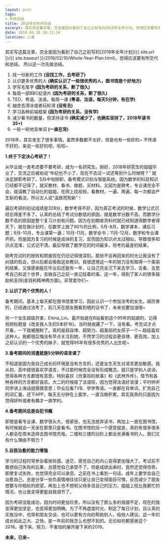 ```yaml
---
layout: post
tags: 
- 年终总结
title: 2018年的年终总结
excerpt: 其实写这篇文章，完全是因为看到了自己之前写的2018年全年计划。觉得应该要有所交代和总结。
date: 2019.04.18 20:13:24
location: 上海
---
```


其实写这篇文章，完全是因为看到了自己之前写的[2018年全年计划]({{ site.url }}/{{ site.baseurl }}/2018/02/10/Whole-Year-Plan.html)。觉得应该要有所交代和总结。
所以这一次先做总结。

1. 找一份新的工作		<b>(没找工作，去考研了) </b>
2. 认识更多优秀的人		<b>(确实认识了一些很优秀的人，图书馆是个好地方)</b>
3. 学写毛笔字		<b>(因为考研的关系，断了很久)</b>
4. 每周一部BBC纪录片		<b>(因为考研的关系，断了很久)</b>
5. TED、粤语、法语，每周一课		<b>(粤语、法语，每天5分钟，有在学)</b>
6. 抽空去滑冰或者玩轮滑		<b>(没有去)</b>
7. 学习各种前端框架		<b>(因为考研的关系，没有学)</b>
8. 减少看书的数量，但坚持读书		<b>(确实减少了，也确实坚持了，2018年读书35+)</b>
9. 一轮一轮地背单词		<b>(一直在背)</b>


2018年，其实发生了很多事情。虽然多数都不太好，但是也有一些好的~ 不传递不好的，来说一些好的吧，哈哈~

<b>1.终于下定决心考研了！</b>

从毕业就一直考虑要不要考研，成为一名研究生。刚好，2018年研究生的姐姐毕业了，交流之后被劝说“年纪也不小了，现在不去试一试还等到什么时候呀？” 就决定辞职考研了。5月中旬辞职，备考模式识别与智能系统。因为数学的科目知识已经都不记得了，就买教材、看书、做题、买材料。又因为是跨考，专业课完全不会，就请教了自动化的姐姐，在网上找视频，看教材，一遍、两遍，每一次都会产生新的看法，所以古人说“温故而知新”！

最后考研的初试成绩是328分，数学考得不好，因为真正考试的时候，数学公式已经忘得差不多了。认真的总结了考试分数低的原因，就是数学分数不高。而数学分数不高的原因是整个复习计划有问题。因为在初期查资料时就已经知道得数学者得天下，就在做计划时，在数学上放了60%的比例，5月-8月，数学课本、课后习题；9月-10月，专业课第一遍；10月-11月，数学全书；11月-12月，数学和专业课齐抓。但是因为复习的时候是成块的复习，反而因为知识点太过相似，导致很多知识点混淆，公式记不清。最后导致了数学花的时间最多，但考的最差的结果。

刚考完试时的挫败和颓废现在仍旧记得很深刻。那些不会再回来的时光让我没有了纠错的机会，但以后都会吸取这些教训。我很遗憾这一年的努力没有取得一个美丽的结果，又很感谢能在毕业后还能有一年，让自己完全沉下来去学习，去看、去思考自己和这个世界，去做自己之前一直记挂着的事。这一年，得到了家人的很多鼓励和支持(金钱和精神两方面)。非常爱你们~

<b>2.认识了两个优秀的人！</b>

备考期间，基本上每天都在图书馆里学习，因此认识一个参加法考的女生。超厉害的，已经通过法考了，前几天在朋友圈看到晒的证书了，未来也要加油哦~

另一个女生超级厉害，Elena_Lin。最开始是在B站看到这个95年的姑娘的，记得视频标题是《改变我人生的5本好书》。当时就收藏了一下，没有看。考完试才点开看，一下就被圈粉了。真的是超自律、超努力、超美丽的女孩子一个~ 超级喜欢这种人。我都很后悔没有早点关注到她，不然学习的过程会更自律、更高效。加上之前认识的一个优秀的妹子，就觉得95年有很多优秀的人出生呢~

<b>3.备考期间的消遣就是5分钟的语言课了</b>

不知道是因为我自己成长的环境是没有方言的，还是女生天生对语言更加敏感。我从初、高中就很喜欢学语言，不过那时候完全没有形成概念。就只是学别人说话，觉得各种方言都很有意思。特别喜欢《炊事班的故事》和《武林外传》，情节和各种各样的方言都好喜欢。大二的时候报了法语班，因为觉得法语好浪漫；平时听听同学讲上海话就猜猜意思；毕业后看TVB、学学粤语。一直都在背单词，扩充自己的词汇量。还下APP，每天五分钟在上面学，一直当做积累，其实我真的只是因为觉得好听或者有趣才一直学的。

<b>4.备考期间总是会犯书瘾</b>

即使是看专业课、数学很头大，很紧张，也无法放弃读书，再加上一直在图书馆，有时候就会一天坐在那里只是看书。在图书馆的另一个感受就是，真的有很多很多人都会在周末选择去图书馆充电。二楼和三楼的台阶上都会坐满看书的人。我们又有什么理由不努力？

<b>5.自我治愈的能力增强</b>

学习的过程时常参杂着挫败感、迷茫，感觉自己的内心变得更加强大了。考试前不敢想自己失败的后果，总感觉自己承受不了。但是成绩出来时，竟然还觉得惊奇，即使复试失败，也觉得完全可以承受。之前在书上看到一句话，成年上要学会自己治愈自己，总是分享一些负面情绪往往只是让自己变得面目可憎，反而减少了朋友想要与你相处的欲望。再加上也不想和父母多说自己的压力，姐姐上班比我都忙的情况，也让我变得更能自我调节了。

因为考研没能成功，因为时间更加珍贵，所以没有了那么多的摇摆不定，现在的我变得更加坚定，也变得更加明确。为了不再虚度时光，制定了每日计划，且认真的实施当中，也常和朋友交谈、也可以更有方向的帮助别人，给他人建议。这一年的成长如此之大、之快，是一年前的我怎么也想不到的。无论如何都感谢这个2018。接下来，努力、不害怕的展开接下来的2019。

<b>未来，已来~</b>
